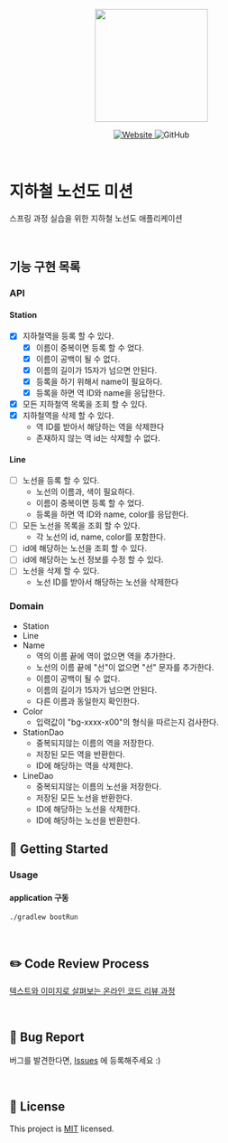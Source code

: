 <p align="center">
    <img width="200px;" src="https://raw.githubusercontent.com/woowacourse/atdd-subway-admin-frontend/master/images/main_logo.png"/>
</p>
<p align="center">
  <a href="https://techcourse.woowahan.com/c/Dr6fhku7" alt="woowacourse subway">
    <img alt="Website" src="https://img.shields.io/website?url=https%3A%2F%2Fedu.nextstep.camp%2Fc%2FR89PYi5H">
  </a>
  <img alt="GitHub" src="https://img.shields.io/github/license/woowacourse/atdd-subway-map">
</p>

<br>

# 지하철 노선도 미션

스프링 과정 실습을 위한 지하철 노선도 애플리케이션

<br>

## 기능 구현 목록

### API

#### Station

- [x] 지하철역을 등록 할 수 있다.
    - [x] 이름이 중복이면 등록 할 수 었다.
    - [x] 이름이 공백이 될 수 없다.
    - [x] 이름의 길이가 15자가 넘으면 안된다.
    - [x] 등록을 하기 위해서 name이 필요하다.
    - [x] 등록을 하면 역 ID와 name을 응답한다.
- [x] 모든 지하철역 목록을 조회 할 수 있다.
- [x] 지하철역을 삭제 할 수 있다.
    - 역 ID를 받아서 해당하는 역을 삭제한다
    - 존재하지 않는 역 id는 삭제할 수 없다.

#### Line

- [ ] 노선을 등록 할 수 있다.
    - 노선의 이름과, 색이 필요하다.
    - 이름이 중복이면 등록 할 수 었다.
    - 등록을 하면 역 ID와 name, color를 응답한다.
- [ ] 모든 노선을 목록을 조회 할 수 있다.
    - 각 노선의 id, name, color를 포함한다.
- [ ] id에 해당하는 노선을 조회 할 수 있다.
- [ ] id에 해당하는 노선 정보를 수정 할 수 있다.
- [ ] 노선을 삭제 할 수 있다.
    - 노선 ID를 받아서 해당하는 노선을 삭제한다

### Domain

- Station
- Line
- Name
    - 역의 이름 끝에 역이 없으면 역을 추가한다.
    - 노선의 이름 끝에 "선"이 없으면 "선" 문자를 추가한다.
    - 이름이 공백이 될 수 없다.
    - 이름의 길이가 15자가 넘으면 안된다.
    - 다른 이름과 동일한지 확인한다.
- Color
    - 입력값이 "bg-xxxx-x00"의 형식을 따르는지 검사한다.
- StationDao
    - 중복되지않는 이름의 역을 저장한다.
    - 저장된 모든 역을 반환한다.
    - ID에 해당하는 역을 삭제한다.
- LineDao
    - 중복되지않는 이름의 노선을 저장한다.
    - 저장된 모든 노선을 반환한다.
    - ID에 해당하는 노선을 삭제한다.
    - ID에 해당하는 노선을 반환한다.

## 🚀 Getting Started

### Usage

#### application 구동

```
./gradlew bootRun
```

<br>

## ✏️ Code Review Process

[텍스트와 이미지로 살펴보는 온라인 코드 리뷰 과정](https://github.com/next-step/nextstep-docs/tree/master/codereview)

<br>

## 🐞 Bug Report

버그를 발견한다면, [Issues](https://github.com/woowacourse/atdd-subway-map/issues) 에 등록해주세요 :)

<br>

## 📝 License

This project is [MIT](https://github.com/woowacourse/atdd-subway-map/blob/master/LICENSE) licensed.
